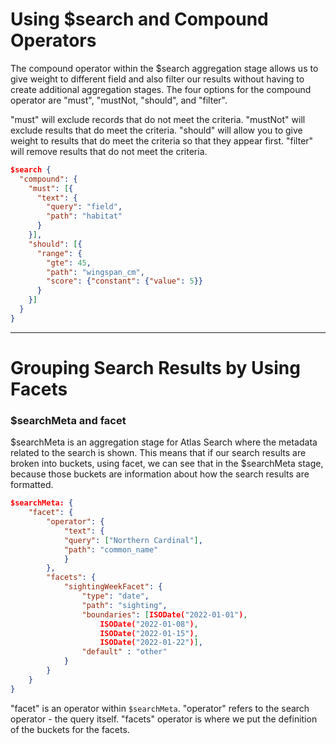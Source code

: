 # Using $search and Compound Operators

The compound operator within the $search aggregation stage allows us to give weight to different field and also filter our results without having to create additional aggregation stages. The four options for the compound operator are "must", "mustNot, "should", and "filter".

"must" will exclude records that do not meet the criteria. "mustNot" will exclude results that do meet the criteria. "should" will allow you to give weight to results that do meet the criteria so that they appear first. "filter" will remove results that do not meet the criteria.

```json
$search {
  "compound": {
    "must": [{
      "text": {
        "query": "field",
        "path": "habitat"
      }
    }],
    "should": [{
      "range": {
        "gte": 45,
        "path": "wingspan_cm",
        "score": {"constant": {"value": 5}}
      }
    }]
  }
}
```

---

# Grouping Search Results by Using Facets

### $searchMeta and facet

$searchMeta is an aggregation stage for Atlas Search where the metadata related to the search is shown. This means that if our search results are broken into buckets, using facet, we can see that in the $searchMeta stage, because those buckets are information about how the search results are formatted.

```json
$searchMeta: {
    "facet": {
        "operator": {
            "text": {
            "query": ["Northern Cardinal"],
            "path": "common_name"
            }
        },
        "facets": {
            "sightingWeekFacet": {
                "type": "date",
                "path": "sighting",
                "boundaries": [ISODate("2022-01-01"), 
                    ISODate("2022-01-08"),
                    ISODate("2022-01-15"),
                    ISODate("2022-01-22")],
                "default" : "other"
            }
        }
    }
}
```

"facet" is an operator within `$searchMeta`. "operator" refers to the search operator - the query itself. "facets" operator is where we put the definition of the buckets for the facets.